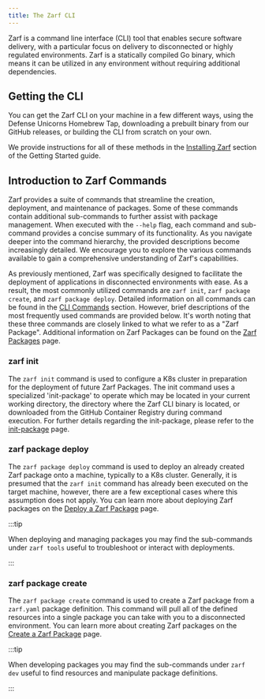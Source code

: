 ```yaml
---
title: The Zarf CLI
---
```


Zarf is a command line interface (CLI) tool that enables secure software delivery, with a particular focus on delivery to disconnected or highly regulated environments. Zarf is a statically compiled Go binary, which means it can be utilized in any environment without requiring additional dependencies.

## Getting the CLI

You can get the Zarf CLI on your machine in a few different ways, using the Defense Unicorns Homebrew Tap, downloading a prebuilt binary from our GitHub releases, or building the CLI from scratch on your own.

We provide instructions for all of these methods in the [Installing Zarf](../1-getting-started/index.md#installing-zarf) section of the Getting Started guide.

## Introduction to Zarf Commands

Zarf provides a suite of commands that streamline the creation, deployment, and maintenance of packages. Some of these commands contain additional sub-commands to further assist with package management. When executed with the `--help` flag, each command and sub-command provides a concise summary of its functionality. As you navigate deeper into the command hierarchy, the provided descriptions become increasingly detailed. We encourage you to explore the various commands available to gain a comprehensive understanding of Zarf's capabilities.

As previously mentioned, Zarf was specifically designed to facilitate the deployment of applications in disconnected environments with ease. As a result, the most commonly utilized commands are `zarf init`, `zarf package create`, and `zarf package deploy`. Detailed information on all commands can be found in the [CLI Commands](./100-cli-commands/zarf.md) section. However, brief descriptions of the most frequently used commands are provided below. It's worth noting that these three commands are closely linked to what we refer to as a "Zarf Package". Additional information on Zarf Packages can be found on the [Zarf Packages](../3-create-a-zarf-package/1-zarf-packages.md) page.

### zarf init

The `zarf init` command is used to configure a K8s cluster in preparation for the deployment of future Zarf Packages. The init command uses a specialized 'init-package' to operate which may be located in your current working directory, the directory where the Zarf CLI binary is located, or downloaded from the GitHub Container Registry during command execution. For further details regarding the init-package, please refer to the [init-package](../3-create-a-zarf-package/3-zarf-init-package.md) page.

### zarf package deploy

The `zarf package deploy` command is used to deploy an already created Zarf package onto a machine, typically to a K8s cluster. Generally, it is presumed that the `zarf init` command has already been executed on the target machine, however, there are a few exceptional cases where this assumption does not apply.  You can learn more about deploying Zarf packages on the [Deploy a Zarf Package](../4-deploy-a-zarf-package/index.md) page.

:::tip

When deploying and managing packages you may find the sub-commands under `zarf tools` useful to troubleshoot or interact with deployments.

:::

### zarf package create

The `zarf package create` command is used to create a Zarf package from a `zarf.yaml` package definition.  This command will pull all of the defined resources into a single package you can take with you to a disconnected environment.  You can learn more about creating Zarf packages on the [Create a Zarf Package](../3-create-a-zarf-package/index.md) page.

:::tip

When developing packages you may find the sub-commands under `zarf dev` useful to find resources and manipulate package definitions.

:::
